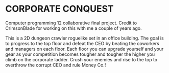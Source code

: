 # CORPORATE CONQUEST

Computer programming 12 collaborative final project. Credit to CrimsonBlade for working on this with me a couple of years ago.

This is a 2D dungeon crawler roguelike set in an office building. 
The goal is to progress to the top floor and defeat the CEO by beating the coworkers and managers on each floor. 
Each floor you can upgrade yourself and your gear as your competition becomes tougher and tougher the higher you climb on the corporate ladder. 
Crush your enemies and rise to the top to overthrow the corrupt CEO and rule Money Co.!


